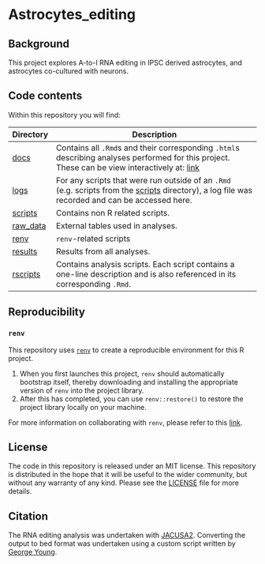 
<!-- README.md is generated from README.Rmd. Please edit that file -->
<!-- badges: start -->
<!-- badges: end -->

# Astrocytes_editing

## Background

This project explores A-to-I RNA editing in IPSC derived astrocytes, and
astrocytes co-cultured with neurons.

## Code contents

Within this repository you will find:

| Directory            | Description                                                                                                                                                |
|----------------------|------------------------------------------------------------------------------------------------------------------------------------------------------------|
| [docs](docs)         | Contains all `.Rmd`s and their corresponding `.html`s describing analyses performed for this project. These can be view interactively at: [link](#TODO)    |
| [logs](logs)         | For any scripts that were run outside of an `.Rmd` (e.g. scripts from the [scripts](scripts) directory), a log file was recorded and can be accessed here. |
| [scripts](scripts)   | Contains non R related scripts.                                                                                                                            |
| [raw_data](raw_data) | External tables used in analyses.                                                                                                                          |
| [renv](renv)         | `renv`-related scripts                                                                                                                                     |
| [results](results)   | Results from all analyses.                                                                                                                                 |
| [rscripts](rscripts) | Contains analysis scripts. Each script contains a one-line description and is also referenced in its corresponding `.Rmd`.                                 |

## Reproducibility

### `renv`

This repository uses [`renv`](https://rstudio.github.io/renv/index.html)
to create a reproducible environment for this R project.

1.  When you first launches this project, `renv` should automatically
    bootstrap itself, thereby downloading and installing the appropriate
    version of `renv` into the project library.
2.  After this has completed, you can use `renv::restore()` to restore
    the project library locally on your machine.

For more information on collaborating with `renv`, please refer to this
[link](https://rstudio.github.io/renv/articles/collaborating.html).

## License

The code in this repository is released under an MIT license. This
repository is distributed in the hope that it will be useful to the
wider community, but without any warranty of any kind. Please see the
[LICENSE](LICENSE) file for more details.

## Citation

The RNA editing analysis was undertaken with
[JACUSA2](https://github.com/dieterich-lab/JACUSA2). Converting the
output to bed format was undertaken using a custom script written by
[George
Young](https://www.linkedin.com/in/george-young-6153a11bb/?originalSubdomain=uk).
